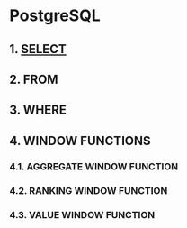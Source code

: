 # PostgreSQL

## 1. [SELECT](https://github.com/imdwipayana/PostgreSQL/tree/main/Practice/SELECT)
## 2. FROM
## 3. WHERE
## 4. WINDOW FUNCTIONS
### 4.1. AGGREGATE WINDOW FUNCTION
### 4.2. RANKING WINDOW FUNCTION
### 4.3. VALUE WINDOW FUNCTION
